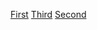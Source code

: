 [First](./screenshots/first.PNG)
[Third](./screenshots/third.PNG)
[Second](./screenshots/second.PNG)
